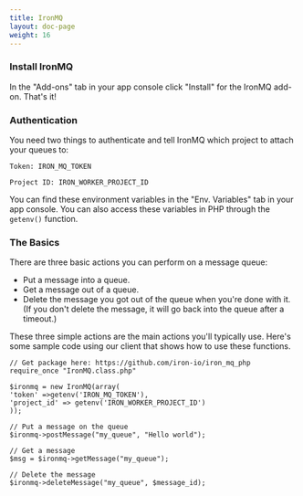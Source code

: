 ```yaml
---
title: IronMQ
layout: doc-page
weight: 16
---
```


### Install IronMQ

In the "Add-ons" tab in your app console click "Install" for the IronMQ add-on. That's it!

### Authentication

You need two things to authenticate and tell IronMQ which project to attach your queues to:

	Token: IRON_MQ_TOKEN

	Project ID: IRON_WORKER_PROJECT_ID

You can find these environment variables in the "Env. Variables" tab in your app console. You can also access these variables in PHP through the `getenv()` function.

### The Basics

There are three basic actions you can perform on a message queue:

* Put a message into a queue.
* Get a message out of a queue.
* Delete the message you got out of the queue when you're done with it. (If you don't delete the message, it will go back into the queue after a timeout.) 

These three simple actions are the main actions you'll typically use. Here's some sample code using our client that shows how to use these functions.

	// Get package here: https://github.com/iron-io/iron_mq_php
	require_once "IronMQ.class.php"

	$ironmq = new IronMQ(array(
	'token' =>getenv('IRON_MQ_TOKEN'),
	'project_id' => getenv('IRON_WORKER_PROJECT_ID')
	));

	// Put a message on the queue
	$ironmq->postMessage("my_queue", "Hello world");

	// Get a message
	$msg = $ironmq->getMessage("my_queue");

	// Delete the message
	$ironmq->deleteMessage("my_queue", $message_id);
